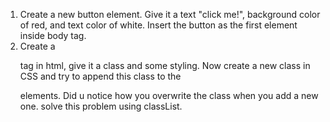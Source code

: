 1. Create a new button element. Give it a text "click me!", background color of red, and text color of white. Insert the button as the first element inside body tag.
2. Create a <p> tag in html, give it a class and some styling. Now create a new class in CSS and try to append this class to the <p> elements. Did u notice how you overwrite the class when you add a new one. solve this problem using classList.